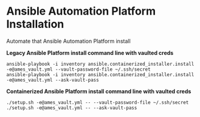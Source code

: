 # Ansible Automation Platform Installation
Automate that Ansible Automation Platform install

**Legacy Ansible Platform install command line with vaulted creds**
```
ansible-playbook -i inventory ansible.containerized_installer.install -e@ames_vault.yml --vault-password-file ~/.ssh/secret
ansible-playbook -i inventory ansible.containerized_installer.install -e@ames_vault.yml --ask-vault-pass
```
**Containerized Ansible Platform install command line with vaulted creds**
```
./setup.sh -e@ames_vault.yml -- --vault-password-file ~/.ssh/secret
./setup.sh -e@ames_vault.yml -- --ask-vault-pass

```
